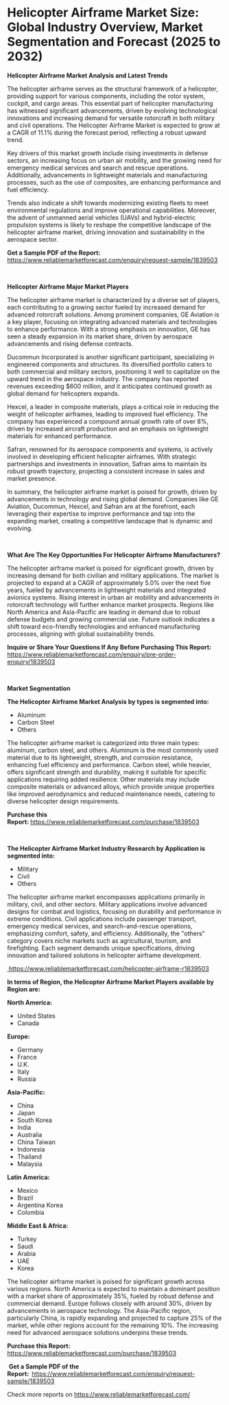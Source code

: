 <p><h1>Helicopter Airframe Market Size: Global Industry Overview, Market Segmentation and Forecast (2025 to 2032)</h1></p><p><strong>Helicopter Airframe Market Analysis and Latest Trends</strong></p>
<p><p>The helicopter airframe serves as the structural framework of a helicopter, providing support for various components, including the rotor system, cockpit, and cargo areas. This essential part of helicopter manufacturing has witnessed significant advancements, driven by evolving technological innovations and increasing demand for versatile rotorcraft in both military and civil operations. The Helicopter Airframe Market is expected to grow at a CAGR of 11.1% during the forecast period, reflecting a robust upward trend.</p><p>Key drivers of this market growth include rising investments in defense sectors, an increasing focus on urban air mobility, and the growing need for emergency medical services and search and rescue operations. Additionally, advancements in lightweight materials and manufacturing processes, such as the use of composites, are enhancing performance and fuel efficiency. </p><p>Trends also indicate a shift towards modernizing existing fleets to meet environmental regulations and improve operational capabilities. Moreover, the advent of unmanned aerial vehicles (UAVs) and hybrid-electric propulsion systems is likely to reshape the competitive landscape of the helicopter airframe market, driving innovation and sustainability in the aerospace sector.</p></p>
<p><strong>Get a Sample PDF of the Report:&nbsp;</strong> <a href="https://www.reliablemarketforecast.com/enquiry/request-sample/1839503?utm_campaign=3120&utm_medium=2&utm_source=Github&utm_content=ia&utm_term=30032025&utm_id=helicopter-airframe">https://www.reliablemarketforecast.com/enquiry/request-sample/1839503</a></p>
<p>&nbsp;</p>
<p><strong>Helicopter Airframe Major Market Players</strong></p>
<p><p>The helicopter airframe market is characterized by a diverse set of players, each contributing to a growing sector fueled by increased demand for advanced rotorcraft solutions. Among prominent companies, GE Aviation is a key player, focusing on integrating advanced materials and technologies to enhance performance. With a strong emphasis on innovation, GE has seen a steady expansion in its market share, driven by aerospace advancements and rising defense contracts.</p><p>Ducommun Incorporated is another significant participant, specializing in engineered components and structures. Its diversified portfolio caters to both commercial and military sectors, positioning it well to capitalize on the upward trend in the aerospace industry. The company has reported revenues exceeding $600 million, and it anticipates continued growth as global demand for helicopters expands.</p><p>Hexcel, a leader in composite materials, plays a critical role in reducing the weight of helicopter airframes, leading to improved fuel efficiency. The company has experienced a compound annual growth rate of over 8%, driven by increased aircraft production and an emphasis on lightweight materials for enhanced performance.</p><p>Safran, renowned for its aerospace components and systems, is actively involved in developing efficient helicopter airframes. With strategic partnerships and investments in innovation, Safran aims to maintain its robust growth trajectory, projecting a consistent increase in sales and market presence.</p><p>In summary, the helicopter airframe market is poised for growth, driven by advancements in technology and rising global demand. Companies like GE Aviation, Ducommun, Hexcel, and Safran are at the forefront, each leveraging their expertise to improve performance and tap into the expanding market, creating a competitive landscape that is dynamic and evolving.</p></p>
<p>&nbsp;</p>
<p><strong>What Are The Key Opportunities For Helicopter Airframe Manufacturers?</strong></p>
<p><p>The helicopter airframe market is poised for significant growth, driven by increasing demand for both civilian and military applications. The market is projected to expand at a CAGR of approximately 5.0% over the next five years, fueled by advancements in lightweight materials and integrated avionics systems. Rising interest in urban air mobility and advancements in rotorcraft technology will further enhance market prospects. Regions like North America and Asia-Pacific are leading in demand due to robust defense budgets and growing commercial use. Future outlook indicates a shift toward eco-friendly technologies and enhanced manufacturing processes, aligning with global sustainability trends.</p></p>
<p><strong>Inquire or Share Your Questions If Any Before Purchasing This Report:</strong> <a href="https://www.reliablemarketforecast.com/enquiry/pre-order-enquiry/1839503?utm_campaign=3120&utm_medium=2&utm_source=Github&utm_content=ia&utm_term=30032025&utm_id=helicopter-airframe">https://www.reliablemarketforecast.com/enquiry/pre-order-enquiry/1839503</a></p>
<p>&nbsp;</p>
<p><strong>Market Segmentation</strong></p>
<p><strong>The Helicopter Airframe Market Analysis by types is segmented into:</strong></p>
<p><ul><li>Aluminum</li><li>Carbon Steel</li><li>Others</li></ul></p>
<p><p>The helicopter airframe market is categorized into three main types: aluminum, carbon steel, and others. Aluminum is the most commonly used material due to its lightweight, strength, and corrosion resistance, enhancing fuel efficiency and performance. Carbon steel, while heavier, offers significant strength and durability, making it suitable for specific applications requiring added resilience. Other materials may include composite materials or advanced alloys, which provide unique properties like improved aerodynamics and reduced maintenance needs, catering to diverse helicopter design requirements.</p></p>
<p><strong>Purchase this Report:&nbsp;</strong><a href="https://www.reliablemarketforecast.com/purchase/1839503?utm_campaign=3120&utm_medium=2&utm_source=Github&utm_content=ia&utm_term=30032025&utm_id=helicopter-airframe">https://www.reliablemarketforecast.com/purchase/1839503</a></p>
<p>&nbsp;</p>
<p><strong>The Helicopter Airframe Market Industry Research by Application is segmented into:</strong></p>
<p><ul><li>Military</li><li>Civil</li><li>Others</li></ul></p>
<p><p>The helicopter airframe market encompasses applications primarily in military, civil, and other sectors. Military applications involve advanced designs for combat and logistics, focusing on durability and performance in extreme conditions. Civil applications include passenger transport, emergency medical services, and search-and-rescue operations, emphasizing comfort, safety, and efficiency. Additionally, the "others" category covers niche markets such as agricultural, tourism, and firefighting. Each segment demands unique specifications, driving innovation and tailored solutions in helicopter airframe development.</p></p>
<p><a href="https://www.reliablemarketforecast.com/helicopter-airframe-r1839503?utm_campaign=3120&utm_medium=2&utm_source=Github&utm_content=ia&utm_term=30032025&utm_id=helicopter-airframe">&nbsp;https://www.reliablemarketforecast.com/helicopter-airframe-r1839503</a></p>
<p><strong>In terms of Region, the Helicopter Airframe Market Players available by Region are:</strong></p>
<p>
    <p> <strong> North America: </strong>
        <ul>
            <li>United States</li>
            <li>Canada</li>
        </ul>
        </p> 
    <p> <strong> Europe: </strong>
        <ul>
            <li>Germany</li>
            <li>France</li>
            <li>U.K.</li>
            <li>Italy</li>
            <li>Russia</li>
        </ul>
        </p> 
    <p> <strong> Asia-Pacific: </strong>
        <ul>
            <li>China</li>
            <li>Japan</li>
            <li>South Korea</li>
            <li>India</li>
            <li>Australia</li>
            <li>China Taiwan</li>
            <li>Indonesia</li>
            <li>Thailand</li>
            <li>Malaysia</li>
        </ul>
        </p> 
    <p> <strong> Latin America: </strong>
        <ul>
            <li>Mexico</li>
            <li>Brazil</li>
            <li>Argentina Korea</li>
            <li>Colombia</li>
        </ul>
        </p> 
    <p> <strong> Middle East & Africa: </strong>
        <ul>
            <li>Turkey</li>
            <li>Saudi</li>
            <li>Arabia</li>
            <li>UAE</li>
            <li>Korea</li>
        </ul>
    </p>
    </p>
<p><p>The helicopter airframe market is poised for significant growth across various regions. North America is expected to maintain a dominant position with a market share of approximately 35%, fueled by robust defense and commercial demand. Europe follows closely with around 30%, driven by advancements in aerospace technology. The Asia-Pacific region, particularly China, is rapidly expanding and projected to capture 25% of the market, while other regions account for the remaining 10%. The increasing need for advanced aerospace solutions underpins these trends.</p></p>
<p><strong>Purchase this Report: </strong><a href="https://www.reliablemarketforecast.com/purchase/1839503?utm_campaign=3120&utm_medium=2&utm_source=Github&utm_content=ia&utm_term=30032025&utm_id=helicopter-airframe">https://www.reliablemarketforecast.com/purchase/1839503</a></p>
<p>&nbsp;<strong>Get a Sample PDF of the Report:&nbsp;&nbsp;</strong><a href="https://www.reliablemarketforecast.com/enquiry/request-sample/1839503?utm_campaign=3120&utm_medium=2&utm_source=Github&utm_content=ia&utm_term=30032025&utm_id=helicopter-airframe">https://www.reliablemarketforecast.com/enquiry/request-sample/1839503</a></p>
<p><strong></strong></p>
<p>Check more reports on <a href="https://www.reliablemarketforecast.com/?utm_campaign=3120&utm_medium=2&utm_source=Github&utm_content=ia&utm_term=30032025&utm_id=helicopter-airframe">https://www.reliablemarketforecast.com/</a></p>